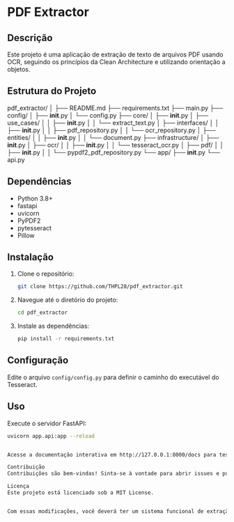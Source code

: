 # PDF Extractor

## Descrição

Este projeto é uma aplicação de extração de texto de arquivos PDF usando OCR, seguindo os princípios da Clean Architecture e utilizando orientação a objetos.

## Estrutura do Projeto

pdf_extractor/
│
├── README.md
├── requirements.txt
├── main.py
├── config/
│   ├── __init__.py
│   └── config.py
├── core/
│   ├── __init__.py
│   ├── use_cases/
│   │   ├── __init__.py
│   │   └── extract_text.py
│   ├── interfaces/
│   │   ├── __init__.py
│   │   ├── pdf_repository.py
│   │   └── ocr_repository.py
│   ├── entities/
│   │   ├── __init__.py
│   │   └── document.py
├── infrastructure/
│   ├── __init__.py
│   ├── ocr/
│   │   ├── __init__.py
│   │   └── tesseract_ocr.py
│   ├── pdf/
│   │   ├── __init__.py
│   │   └── pypdf2_pdf_repository.py
└── app/
    ├── __init__.py
    └── api.py

## Dependências

- Python 3.8+
- fastapi
- uvicorn
- PyPDF2
- pytesseract
- Pillow

## Instalação

1. Clone o repositório:
    ```sh
    git clone https://github.com/THPL28/pdf_extractor.git
    ```
2. Navegue até o diretório do projeto:
    ```sh
    cd pdf_extractor
    ```
3. Instale as dependências:
    ```sh
    pip install -r requirements.txt
    ```

## Configuração

Edite o arquivo `config/config.py` para definir o caminho do executável do Tesseract.

## Uso

Execute o servidor FastAPI:
```sh
uvicorn app.api:app --reload


Acesse a documentação interativa em http://127.0.0.1:8000/docs para testar o endpoint /extract_text/ enviando arquivos PDF e visualizando o texto extraído.

Contribuição
Contribuições são bem-vindas! Sinta-se à vontade para abrir issues e pull requests.

Licença
Este projeto está licenciado sob a MIT License.


Com essas modificações, você deverá ter um sistema funcional de extração de texto de PDFs usando FastAPI, `PyPDF2` e `pytesseract`. Certifique-se de que todas as dependências estão corretamente instaladas e que os arquivos necessários estão no local correto.
